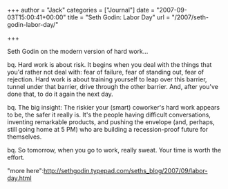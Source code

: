 +++
author = "Jack"
categories = ["Journal"]
date = "2007-09-03T15:00:41+00:00"
title = "Seth Godin: Labor Day"
url = "/2007/seth-godin-labor-day/"

+++

Seth Godin on the modern version of hard work&#8230; 

bq. Hard work is about risk. It begins when you deal with the things that you'd rather not deal with: fear of failure, fear of standing out, fear of rejection. Hard work is about training yourself to leap over this barrier, tunnel under that barrier, drive through the other barrier. And, after you've done that, to do it again the next day. 

bq. The big insight: The riskier your (smart) coworker's hard work appears to be, the safer it really is. It's the people having difficult conversations, inventing remarkable products, and pushing the envelope (and, perhaps, still going home at 5 PM) who are building a recession-proof future for themselves. 

bq. So tomorrow, when you go to work, really sweat. Your time is worth the effort. 

"more here":http://sethgodin.typepad.com/seths_blog/2007/09/labor-day.html